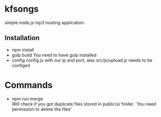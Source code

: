 # kfsongs
simple node.js mp3 hosting application
## Installation
* npm install
* gulp build
	You need to have gulp installed
* config config.js with  our ip and port, also src/js/upload.js needs to be configed

# Commands
* npm run merge  
Will check if you got duplicate files stored in public/s/ folder. 'You need permission to delete the files'
